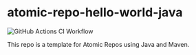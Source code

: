 # atomic-repo-hello-world-java

![GitHub Actions CI Workflow](https://github.com/atomic-repos/atomic-repo-hello-world-java/actions/workflows/config.yml/badge.svg)

This repo is a template for Atomic Repos using Java and Maven.
